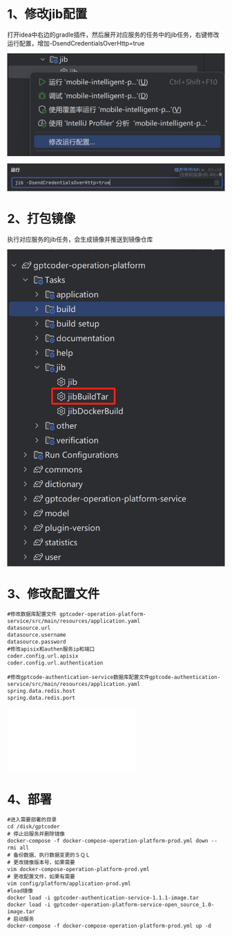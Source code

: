 # 1、修改jib配置

打开idea中右边的gradle插件，然后展开对应服务的任务中的jib任务，右键修改运行配置，增加-DsendCredentialsOverHttp=true

![jib修改运行配置](images/jib修改运行配置.png)

![jib增加运行配置](images/jib增加运行配置.png)

# 2、打包镜像

执行对应服务的jib任务，会生成镜像并推送到镜像仓库

![推送镜像](images/打包镜像.png)

# 3、修改配置文件
```shell
#修改数据库配置文件 gptcoder-operation-platform-service/src/main/resources/application.yaml
datasource.url
datasource.username
datasource.password
#修改apisix和authen服务ip和端口
coder.config.url.apisix
coder.config.url.authentication

#修改gptcode-authentication-service数据库配置文件gptcode-authentication-service/src/main/resources/application.yaml
spring.data.redis.host
spring.data.redis.port
```
![导入初始化数据](gptcoder_platform_open_dev.sql)

# 4、部署

```shell
#进入需要部署的目录
cd /disk/gptcoder
# 停止旧服务并删除镜像
docker-compose -f docker-compose-operation-platform-prod.yml down --rmi all
# 备份数据、执行数据变更的ＳＱＬ
# 更改镜像版本号，如果需要
vim docker-compose-operation-platform-prod.yml
# 更改配置文件，如果有需要
vim config/platform/application-prod.yml
#load镜像
docker load -i gptcoder-authentication-service-1.1.1-image.tar
docker load -i gptcoder-operation-platform-service-open_source_1.0-image.tar
# 启动服务
docker-compose -f docker-compose-operation-platform-prod.yml up -d
```

